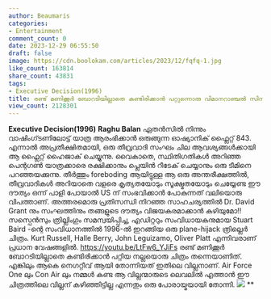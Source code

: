 ```yaml
---
author: Beaumaris
categories:
- Entertainment
comment_count: 0
date: 2023-12-29 06:55:50
draft: false
image: https://cdn.boolokam.com/articles/2023/12/fqfq-1.jpg
like_count: 163814
share_count: 43831
tags:
- Executive Decision(1996)
title: രണ്ട് മണിക്കൂർ ബോറടിയില്ലാതെ കണ്ടിരിക്കാൻ പറ്റുന്നൊരു വിമാനറാഞ്ചൽ സിനിമ
view_count: 2128301
---
```


**Executive Decision(1996)** **Raghu Balan** ഏതൻസിൽ നിന്നും വാഷിംഗ്‌ടണിലോട്ട് യാത്ര ആരംഭിക്കാൻ ഒരുങ്ങുന്ന ഓഷ്യാനിക് ഫ്ലൈറ്റ് 843. എന്നാൽ അപ്രതീക്ഷിതമായി, ഒരു തീവ്രവാദി സംഘം ചില ആവശ്യങ്ങൾക്കായി ആ ഫ്ലൈറ്റ് ഹൈജാക് ചെയ്യുന്നു. വൈകാതെ, സ്ഥിതിഗതികള്‍ അറിഞ്ഞ പെന്റഗൺ യാത്രക്കാരെ രക്ഷിക്കാനും പ്ലെയിൻ റീടേക് ചെയ്യാനും ഒരു ടീമിനെ പറഞ്ഞയക്കുന്നു. തീർത്തും foreboding ആയിട്ടുള്ള ആ ഒരു അന്തരീക്ഷത്തിൽ, തീവ്രവാദികൾ അറിയാതെ വളരെ കൃത്യതയോടും സൂക്ഷ്മതയോടും ചെയ്യേണ്ട ഈ ദൗത്യം ഒന്ന് പാളി പോയാൽ US ന് സംഭവിക്കാൻ പോകുന്നത് വലിയൊരു വിപത്താണ്. അത്തരമൊരു പ്രതിസന്ധി നിറഞ്ഞ സാഹചര്യത്തിൽ Dr. David Grant നും സംഘത്തിനും തങ്ങളുടെ ദൗത്യം വിജയകരമാക്കാൻ കഴിയുമോ!! സസ്പെൻസും ത്രില്ലിംഗും സമന്വയിപ്പിച്ച, എഡിറ്ററും സംവിധായകനുമായ Stuart Baird -ന്റെ സംവിധാനത്തിൽ 1996-ൽ ഇറങ്ങിയ ഒരു plane-hijack ത്രില്ലെർ ചിത്രം. Kurt Russell, Halle Berry, John Leguizamo, Oliver Platt എന്നിവരാണ് പ്രധാന വേഷങ്ങളിൽ. https://youtu.be/LtFw6_YJiFs രണ്ട് മണിക്കൂർ ബോറടിയില്ലാതെ കണ്ടിരിക്കാൻ പറ്റിയ നല്ലയൊരു ചിത്രം തന്നെയാണിത്. എങ്കിലും ആകെ നെഗറ്റീവ് ആയി തോന്നിയത് ഇതിലെ വില്ലനാണ്. Air Force One ലും Con Air ലും നമ്മൾ കണ്ട ആ വില്ലന്മാരുടെ ലെവലിൽ എത്താൻ ഈ ചിത്രത്തിലെ വില്ലന് കഴിഞ്ഞിട്ടില്ല എന്നതും ഒരു പോരായ്മയായി തോന്നി. ![](https://cdn.boolokam.com/articles/2023/12/fqfq-1.jpg) **